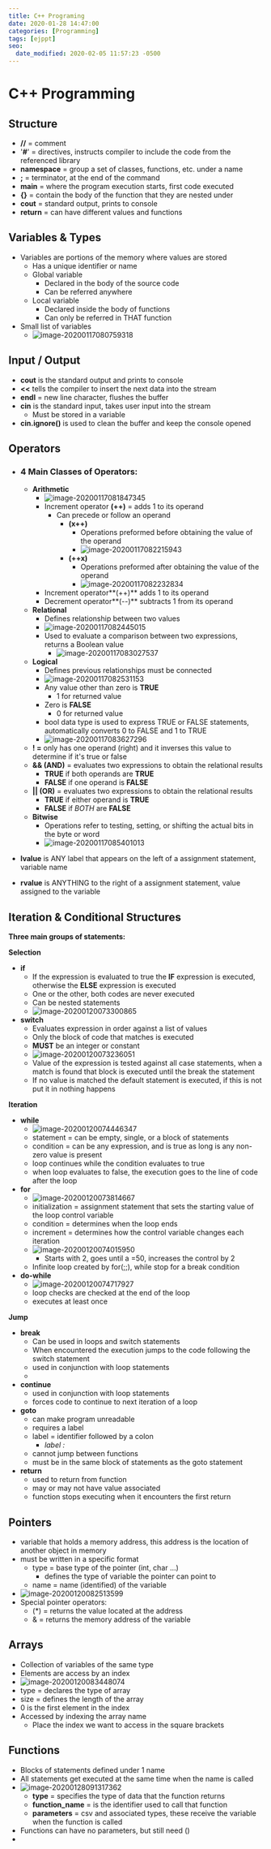 ```yaml
---
title: C++ Programing
date: 2020-01-28 14:47:00
categories: [Programming]
tags: [ejppt]
seo:
  date_modified: 2020-02-05 11:57:23 -0500
---
```


# C++ Programming

## Structure

- **//** = comment
- '**#**' = directives, instructs compiler to include the code from the referenced library
- **namespace** = group a set of classes, functions, etc. under a name
- **;** = terminator, at the end of the command
- **main** = where the program execution starts, first code executed
- **{}** = contain the body of the function that they are nested under
- **cout** = standard output, prints to console
- **return** = can have different values and functions

## Variables & Types

- Variables are portions of the memory where values are stored
  - Has a unique identifier or name
  - Global variable
    - Declared in the body of the source code
    - Can be referred anywhere
  - Local variable
    - Declared inside the body of functions
    - Can only be referred in THAT function
- Small list of variables
  - ![image-20200117080759318](C:\Users\michael.padderatz\Pictures\image-20200117080759318.png)

## Input / Output

- **cout** is the standard output and prints to console
- **<<** tells the compiler to insert the next data into the stream
- **endl** = new line character, flushes the buffer
- **cin**  is the standard input, takes user input into the stream
  - Must be stored in a variable
- **cin.ignore()** is used to clean the buffer and keep the console opened

## Operators

- ### 4 Main Classes of Operators:

  - **Arithmetic**
    - ![image-20200117081847345](C:\Users\michael.padderatz\Pictures\image-20200117081847345.png)
    - Increment operator **(++)** = adds 1 to its operand
      - Can precede or follow an operand
        - **(x++)**
          - Operations preformed before obtaining the value of the operand
          - ![image-20200117082215943](C:\Users\michael.padderatz\Pictures\image-20200117082215943.png)
        - **(++x)**
          - Operations preformed after obtaining the value of the operand
          - ![image-20200117082232834](C:\Users\michael.padderatz\Pictures\image-20200117082232834.png)
    - Increment operator**(++)** adds 1 to its operand
    - Decrement operator**(--)** subtracts 1 from its operand
  - **Relational**
    - Defines relationship between two values
    - ![image-20200117082445015](C:\Users\michael.padderatz\Pictures\image-20200117082445015.png)
    - Used to evaluate a comparison between two expressions, returns a Boolean value
      - ![image-20200117083027537](C:\Users\michael.padderatz\Pictures\image-20200117083027537.png)
  - **Logical**
    - Defines previous relationships must be connected
    - ![image-20200117082531153](C:\Users\michael.padderatz\Pictures\image-20200117082531153.png)
    - Any value other than zero is **TRUE**
      - 1 for returned value
    - Zero is **FALSE**
      - 0 for returned value
    - bool data type is used to express TRUE or FALSE statements, automatically converts 0 to FALSE and 1 to TRUE
    - ![image-20200117083627296](C:\Users\michael.padderatz\Pictures\image-20200117083627296.png)
  - **! =** only has one operand (right) and it inverses this value to determine if it's true or false
  - **&& (AND)** =  evaluates two expressions to obtain the relational results
    - **TRUE** if both operands are **TRUE**
    - **FALSE** if one operand is **FALSE**
  - **|| (OR)** = evaluates two expressions to obtain the relational results
    - **TRUE** if either operand is **TRUE**
    - **FALSE** if *BOTH* are **FALSE**
  - **Bitwise**
    - Operations refer to testing, setting, or shifting the actual bits in the byte or word
    - ![image-20200117085401013](C:\Users\michael.padderatz\Pictures\image-20200117085401013.png)

- **lvalue** is ANY label that appears on the left of a assignment statement, variable name

- **rvalue** is ANYTHING to the right of a assignment statement, value assigned to the variable

## Iteration & Conditional Structures

**Three main groups of statements:**

**Selection**

- **if**
  - If the expression is evaluated to true the **IF** expression is executed, otherwise the **ELSE** expression is executed
  - One or the other, both codes are never executed
  - Can be nested statements
  - ![image-20200120073300865](C:\Users\michael.padderatz\Pictures\image-20200120073300865.png)
- **switch**
  - Evaluates expression in order against a list of values
  - Only the block of code that matches is executed
  - **MUST** be an integer or constant
  - ![image-20200120073236051](C:\Users\michael.padderatz\Pictures\image-20200120073236051.png)
  - Value of the expression is tested against all case statements, when a match is found that block is executed until the break the statement
  - If no value is matched the default statement is executed, if this is not put it in nothing happens

**Iteration**

- **while**
  - ![image-20200120074446347](C:\Users\michael.padderatz\Pictures\image-20200120074446347.png)
  - statement = can be empty, single, or a block of statements
  - condition = can be any expression, and is true as long is any non-zero value is present
  - loop continues while the condition evaluates to true
  - when loop evaluates to false, the execution goes to the line of code after the loop
- **for**
  - ![image-20200120073814667](C:\Users\michael.padderatz\Pictures\image-20200120073814667.png)
  - initialization = assignment statement that sets the starting value of the loop control variable
  - condition = determines when the loop ends
  - increment = determines how the control variable changes each iteration 
  - ![image-20200120074015950](C:\Users\michael.padderatz\Pictures\image-20200120074015950.png)
    - Starts with 2, goes until a =50, increases the control by 2
  - Infinite loop created by for(;;), while stop for a break condition
- **do-while**
  - ![image-20200120074717927](C:\Users\michael.padderatz\Pictures\image-20200120074717927.png)
  - loop checks are checked at the end of the loop
  - executes at least once

**Jump**

- **break**
  - Can be used in loops and switch statements
  - When encountered the execution jumps to the code following the switch statement
  - used in conjunction with loop statements
  - 
- **continue**
  - used in conjunction with loop statements
  - forces code to continue to next iteration of a loop
- **goto**
  - can make program unreadable
  - requires a label
  - label = identifier followed by a colon
    - *label :* 
  - cannot jump between functions
  - must be in the same block of statements as the goto statement
- **return**
  - used to return from function
  - may or may not have value associated
  - function stops executing when it encounters the first return

## Pointers

- variable that holds a memory address, this address is the location of another object in memory
- must be written in a specific format
  - type = base type of the pointer (int, char ...)
    - defines the type of variable the pointer can point to
  - name = name (identified) of the variable
- ![image-20200120082513599](C:\Users\michael.padderatz\Pictures\image-20200120082513599.png)
- Special pointer operators:
  - (*) = returns the value located at the address
  - & = returns the memory address of the variable

## Arrays

- Collection of variables of the same type
- Elements are access by an index
- ![image-20200120083448074](C:\Users\michael.padderatz\Pictures\image-20200120083448074.png)
- type = declares the type of array
- size = defines the length of the array
- 0 is the first element in the index
- Accessed by indexing the array name
  - Place the index we want to access in the square brackets

## Functions

- Blocks of statements defined under 1 name
- All statements get executed at the same time when the name is called
- ![image-20200128091317362](C:\Users\michael.padderatz\AppData\Roaming\Typora\typora-user-images\image-20200128091317362.png)
  - **type** = specifies the type of data that the function returns
  - **function_name** = is the identifier used to call that function
  - **parameters** = csv and associated types, these receive the variable when the function is called
- Functions can have no parameters, but still need ()
- 